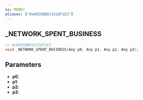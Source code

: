 ```yaml
---
ns: MONEY
aliases: ["0x0035BB914316F1E3"]
---
```

## _NETWORK_SPENT_BUSINESS

```c
// 0x0035BB914316F1E3
void _NETWORK_SPENT_BUSINESS(Any p0, Any p1, Any p2, Any p3);
```

## Parameters
* **p0**: 
* **p1**: 
* **p2**: 
* **p3**: 

